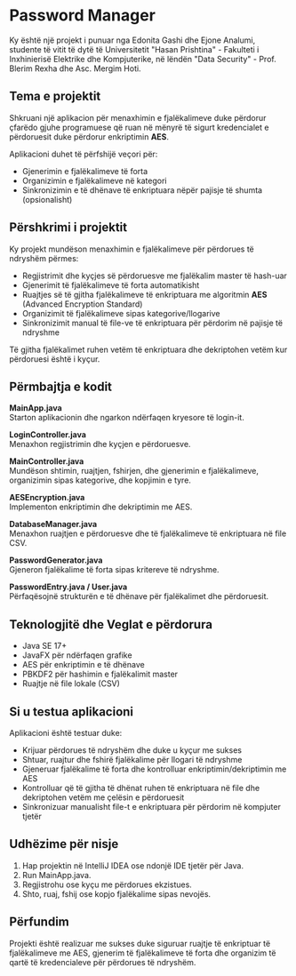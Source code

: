 # Password Manager

Ky është një projekt i punuar nga Edonita Gashi dhe Ejone Analumi, studente të vitit të dytë të Universitetit "Hasan Prishtina" - Fakulteti i Inxhinierisë Elektrike dhe Kompjuterike, në lëndën "Data Security" - Prof. Blerim Rexha dhe Asc. Mergim Hoti.

## Tema e projektit

Shkruani një aplikacion për menaxhimin e fjalëkalimeve duke përdorur çfarëdo gjuhe programuese që ruan në mënyrë të sigurt kredencialet e përdoruesit duke përdorur enkriptimin **AES**.

Aplikacioni duhet të përfshijë veçori për:
- Gjenerimin e fjalëkalimeve të forta
- Organizimin e fjalëkalimeve në kategori
- Sinkronizimin e të dhënave të enkriptuara nëpër pajisje të shumta (opsionalisht)

## Përshkrimi i projektit

Ky projekt mundëson menaxhimin e fjalëkalimeve për përdorues të ndryshëm përmes:

- Regjistrimit dhe kyçjes së përdoruesve me fjalëkalim master të hash-uar
- Gjenerimit të fjalëkalimeve të forta automatikisht
- Ruajtjes së të gjitha fjalëkalimeve të enkriptuara me algoritmin **AES** (Advanced Encryption Standard)
- Organizimit të fjalëkalimeve sipas kategorive/llogarive
- Sinkronizimit manual të file-ve të enkriptuara për përdorim në pajisje të ndryshme

Të gjitha fjalëkalimet ruhen vetëm të enkriptuara dhe dekriptohen vetëm kur përdoruesi është i kyçur.

## Përmbajtja e kodit

**MainApp.java**  
Starton aplikacionin dhe ngarkon ndërfaqen kryesore të login-it.

**LoginController.java**  
Menaxhon regjistrimin dhe kyçjen e përdoruesve.

**MainController.java**  
Mundëson shtimin, ruajtjen, fshirjen, dhe gjenerimin e fjalëkalimeve, organizimin sipas kategorive, dhe kopjimin e tyre.

**AESEncryption.java**  
Implementon enkriptimin dhe dekriptimin me AES.

**DatabaseManager.java**  
Menaxhon ruajtjen e përdoruesve dhe të fjalëkalimeve të enkriptuara në file CSV.

**PasswordGenerator.java**  
Gjeneron fjalëkalime të forta sipas kritereve të ndryshme.

**PasswordEntry.java / User.java**  
Përfaqësojnë strukturën e të dhënave për fjalëkalimet dhe përdoruesit.

## Teknologjitë dhe Veglat e përdorura

- Java SE 17+
- JavaFX për ndërfaqen grafike
- AES për enkriptimin e të dhënave
- PBKDF2 për hashimin e fjalëkalimit master
- Ruajtje në file lokale (CSV)

## Si u testua aplikacioni

Aplikacioni është testuar duke:
- Krijuar përdorues të ndryshëm dhe duke u kyçur me sukses
- Shtuar, ruajtur dhe fshirë fjalëkalime për llogari të ndryshme
- Gjeneruar fjalëkalime të forta dhe kontrolluar enkriptimin/dekriptimin me AES
- Kontrolluar që të gjitha të dhënat ruhen të enkriptuara në file dhe dekriptohen vetëm me çelësin e përdoruesit
- Sinkronizuar manualisht file-t e enkriptuara për përdorim në kompjuter tjetër

## Udhëzime për nisje

1. Hap projektin në IntelliJ IDEA ose ndonjë IDE tjetër për Java.
2. Run MainApp.java.
3. Regjistrohu ose kyçu me përdorues ekzistues.
4. Shto, ruaj, fshij ose kopjo fjalëkalime sipas nevojës.

## Përfundim

Projekti është realizuar me sukses duke siguruar ruajtje të enkriptuar të fjalëkalimeve me AES, gjenerim të fjalëkalimeve të forta dhe organizim të qartë të kredencialeve për përdorues të ndryshëm.


